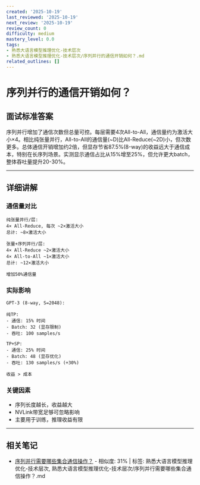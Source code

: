 ```yaml
---
created: '2025-10-19'
last_reviewed: '2025-10-19'
next_review: '2025-10-19'
review_count: 0
difficulty: medium
mastery_level: 0.0
tags:
- 熟悉大语言模型推理优化-技术层次
- 熟悉大语言模型推理优化-技术层次/序列并行的通信开销如何？.md
related_outlines: []
---
```


# 序列并行的通信开销如何？

## 面试标准答案

序列并行增加了通信次数但总量可控。每层需要4次All-to-All，通信量约为激活大小×4。相比纯张量并行，All-to-All的通信量(~D)比All-Reduce(~2D)小，但次数更多。总体通信开销增加约2倍，但显存节省87.5%(8-way)的收益远大于通信成本，特别在长序列场景。实测显示通信占比从15%增至25%，但允许更大batch，整体吞吐量提升20-30%。

---

## 详细讲解

### 通信量对比

```
纯张量并行/层:
4× All-Reduce, 每次 ~2×激活大小
总计: ~8×激活大小

张量+序列并行/层:
4× All-Reduce ~2×激活大小
4× All-to-All ~1×激活大小  
总计: ~12×激活大小

增加50%通信量
```

### 实际影响

```
GPT-3 (8-way, S=2048):

纯TP:
- 通信: 15% 时间
- Batch: 32 (显存限制)
- 吞吐: 100 samples/s

TP+SP:
- 通信: 25% 时间
- Batch: 48 (显存优化)
- 吞吐: 130 samples/s (+30%)

收益 > 成本
```

### 关键因素

- 序列长度越长，收益越大
- NVLink带宽足够可忽略影响
- 主要用于训练，推理收益有限


---

## 相关笔记
<!-- 自动生成 -->

- [序列并行需要哪些集合通信操作？](notes/熟悉大语言模型推理优化-技术层次/序列并行需要哪些集合通信操作？.md) - 相似度: 31% | 标签: 熟悉大语言模型推理优化-技术层次, 熟悉大语言模型推理优化-技术层次/序列并行需要哪些集合通信操作？.md

